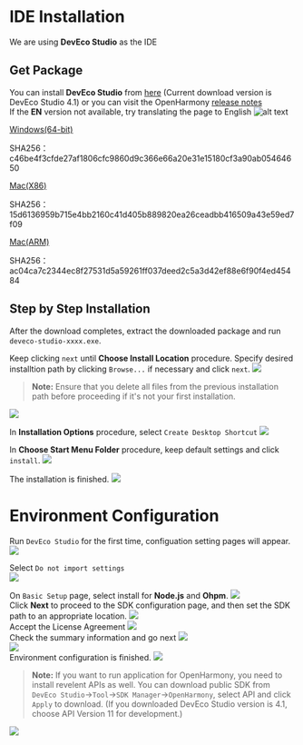 # IDE Installation  
We are using **DevEco Studio** as the IDE  


## Get Package
You can install **DevEco Studio** from [here](https://contentcenter-vali-drcn.dbankcdn.cn/pvt_2/DeveloperAlliance_package_901_9/ee/v3/HqJ-6O2FQny86xtk_dg9HQ/devecostudio-windows-4.1.0.400.zip?HW-CC-KV=V1&HW-CC-Date=20240409T033730Z&HW-CC-Expire=315360000&HW-CC-Sign=BFA444BC43A041331E695AE2CFA9035A957AF107E06C97E793FD3D31D7096A0D) (Current download version is DevEco Studio 4.1) or you can visit the OpenHarmony [release notes](https://docs.openharmony.cn/pages/v4.1/zh-cn/release-notes/OpenHarmony-v4.1-release.md)  
If the **EN** version not available, try translating the page to English
![alt text](./images/image1.png)


[Windows(64-bit)](https://contentcenter-vali-drcn.dbankcdn.cn/pvt_2/DeveloperAlliance_package_901_9/ee/v3/HqJ-6O2FQny86xtk_dg9HQ/devecostudio-windows-4.1.0.400.zip?HW-CC-KV=V1&HW-CC-Date=20240409T033730Z&HW-CC-Expire=315360000&HW-CC-Sign=BFA444BC43A041331E695AE2CFA9035A957AF107E06C97E793FD3D31D7096A0D)

SHA256：c46be4f3cfde27af1806cfc9860d9c366e66a20e31e15180cf3a90ab05464650

[Mac(X86)](https://contentcenter-vali-drcn.dbankcdn.cn/pvt_2/DeveloperAlliance_package_901_9/3b/v3/JgGp8n0bShOkm1MpBFJ73w/devecostudio-mac-4.1.0.400.zip?HW-CC-KV=V1&HW-CC-Date=20240409T034037Z&HW-CC-Expire=315360000&HW-CC-Sign=35C1F8B3FC19325EBBC32D8E11106DDB074A8ECC6BB3A77FF2EADBA2A8A223DA)

SHA256：15d6136959b715e4bb2160c41d405b889820ea26ceadbb416509a43e59ed7f09

[Mac(ARM)](https://contentcenter-vali-drcn.dbankcdn.cn/pvt_2/DeveloperAlliance_package_901_9/21/v3/D7Jy1StbTwSLUXaA20VrAw/devecostudio-mac-arm-4.1.0.400.zip?HW-CC-KV=V1&HW-CC-Date=20240409T034235Z&HW-CC-Expire=315360000&HW-CC-Sign=19598AAC650D2AB24CAC6DFDF0DBD312188FB0438A8233B7687E6ACDC43A51F8)

SHA256：ac04ca7c2344ec8f27531d5a59261ff037deed2c5a3d42ef88e6f90f4ed45484

## Step by Step Installation
After the download completes, extract the downloaded package and run `deveco-studio-xxxx.exe`. 

Keep clicking `next` until **Choose Install Location** procedure. 
Specify desired installtion path by clicking `Browse...` if necessary and click `next`.
<img src='./images/image3.png'>  

>**Note:**
Ensure that you delete all files from the previous installation path before proceeding if it's not your first installation.
<img src='./images/image2.png'>  

In **Installation Options** procedure, select `Create Desktop Shortcut`
<img src='./images/image4.png'>  

In **Choose Start Menu Folder** procedure, keep default settings and click `install`.
<img src='./images/image5.png'>  

The installation is finished.
<img src='./images/image6.png'>  

# Environment Configuration  
Run `DevEco Studio` for the first time, configuation setting pages will appear.  
<img src='./images/image7.png'>  

Select `Do not import settings`  
<img src='./images/image8.png'>  

On `Basic Setup` page, select install for **Node.js** and **Ohpm**.
<img src='./images/image9.png'>  
Click **Next** to proceed to the SDK configuration page, and then set the SDK path to an appropriate location.
<img src='./images/image10.png'>  
Accept the License Agreement
<img src='./images/image11.png'>  
Check the summary information and go next
<img src='./images/image12.png'>  
<img src='./images/image13.png'>  
Environment configuration is finished.
<img src='./images/image14.png'>  
>**Note:**
If you want to run application for OpenHarmony, you need to install revelent APIs as well. You can download public SDK from `DevEco Studio`->`Tool`->`SDK Manager`->`OpenHarmony`, select API and click `Apply` to download.
(If you downloaded DevEco Studio version is 4.1, choose API Version 11 for development.)
<img src='./images/image18.png'>  